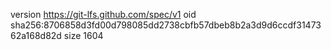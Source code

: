 version https://git-lfs.github.com/spec/v1
oid sha256:8706858d3fd00d798085dd2738cbfb57dbeb8b2a3d9d6ccdf3147362a168d82d
size 1604
